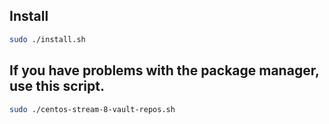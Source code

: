 ## Install

```bash
sudo ./install.sh
```

## If you have problems with the package manager, use this script.

```bash
sudo ./centos-stream-8-vault-repos.sh
```